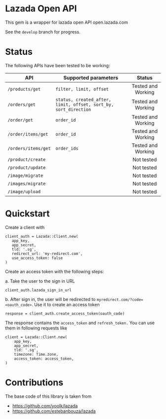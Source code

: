 # Lazada Open API

This gem is a wrapper for lazada open API open.lazada.com

See the `develop` branch for progress.

# Status
The following APIs have been tested to be working:

| API | Supported parameters | Status | 
| ------| ----- | :----:| 
| `/products/get` | `filter, limit, offset` | Tested and Working  |
| `/orders/get` | `status, created_after, limit, offset, sort_by, sort_direction` | Tested and Working |
| `/order/get` | `order_id` | Tested and Working |
| `/order/items/get` | `order_id` | Tested and Working |
| `/orders/items/get` | `order_ids` | Tested and Working |
| `/product/create` | | Not tested |
| `/product/update`| | Not tested |
| `/image/migrate` | | Not tested | 
| `/images/migrate` | | Not tested | 
| `/image/upload` | | Not tested | 


# Quickstart

Create a client with

```
client_auth = Lazada::Client.new(
   app_key, 
   app_secret,
   tld: '.sg',
   redirect_url: 'my-redirect.com',
   use_access_token: false
)
```

Create an access token with the following steps:

a. Take the user to the sign in URL
```
client_auth.lazada_sign_in_url

```

b. After sign in, the user will be redirected to `myredirect.com/?code=<oauth_code>`. Use it to create an access token

```
response = client_auth.create_access_token(oauth_code)
```
The response contains the `access_token` and `refresh_token.` You can use them in following requests like 

```
client = Lazada::Client.new(
    app_key,
    app_secret,
    tld: '.sg',
    timezone: Time.zone,
    access_token: access_token,
)
```

# Contributions

The base code of this library is taken from 

- https://github.com/yoolk/lazada
- https://github.com/estebanbouza/lazada